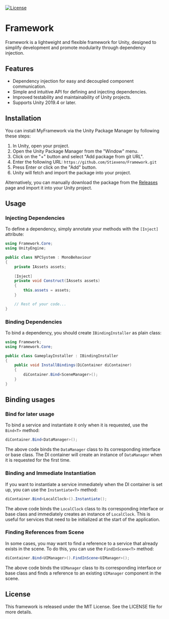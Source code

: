 [![License](https://img.shields.io/badge/license-MIT-blue.svg)](LICENSE)

# Framework

Framework is a lightweight and flexible framework for Unity, designed to simplify development and promote modularity through dependency injection.

## Features

- Dependency injection for easy and decoupled component communication.
- Simple and intuitive API for defining and injecting dependencies.
- Improved testability and maintainability of Unity projects.
- Supports Unity 2019.4 or later.

## Installation

You can install MyFramework via the Unity Package Manager by following these steps:

1. In Unity, open your project.
2. Open the Unity Package Manager from the "Window" menu.
3. Click on the "+" button and select "Add package from git URL".
4. Enter the following URL: `https://github.com/Stiexeno/Framework.git`
5. Press Enter or click on the "Add" button.
6. Unity will fetch and import the package into your project.

Alternatively, you can manually download the package from the [Releases](https://github.com/Stiexeno/Framework/releases) page and import it into your Unity project.

## Usage

### Injecting Dependencies

To define a dependency, simply annotate your methods with the `[Inject]` attribute:

```csharp
using Framework.Core;
using UnityEngine;

public class NPCSystem : MonoBehaviour
{
    private IAssets assets;
    
    [Inject]
    private void Construct(IAssets assets)
    {
        this.assets = assets;
    }

    // Rest of your code...
}
```

### Binding Dependencies

To bind a dependency, you should create `IBindingInstaller` as plain class:

```csharp
using Framework;
using Framework.Core;

public class GameplayInstaller : IBindingInstaller
{
    public void InstallBindings(DiContainer diContainer)
    {
        diContainer.Bind<SceneManager>();
    }
}
```

## Binding usages

### Bind for later usage
To bind a service and instantiate it only when it is requested, use the `Bind<T>` method:

```csharp
diContainer.Bind<DataManager>();
```

The above code binds the `DataManager` class to its corresponding interface or base class. The DI container will create an instance of `DataManager` when it is requested for the first time.

### Binding and Immediate Instantiation

If you want to instantiate a service immediately when the DI container is set up, you can use the `Instantiate<T>` method:

```csharp
diContainer.Bind<LocalClock>().Instantiate();
```

The above code binds the `LocalClock` class to its corresponding interface or base class and immediately creates an instance of `LocalClock`. This is useful for services that need to be initialized at the start of the application.

### Finding References from Scene

In some cases, you may want to find a reference to a service that already exists in the scene. To do this, you can use the `FindInScene<T>` method:

```csharp
diContainer.Bind<UIManager>().FindInScene<UIManager>();
```

The above code binds the `UIManager` class to its corresponding interface or base class and finds a reference to an existing `UIManager` component in the scene.

## License

This framework is released under the MIT License. See the LICENSE file for more details.

